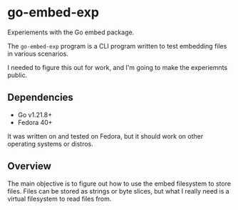 # go-embed-exp

Experiements with the Go embed package.

The `go-embed-exp` program is a CLI program written to test embedding files in various scenarios.

I needed to figure this out for work, and I'm going to make the experiemnts public.

## Dependencies

  - Go v1.21.8+
  - Fedora 40+

It was written on and tested on Fedora, but it should work on other operating systems or distros.

## Overview

The main objective is to figure out how to use the embed filesystem to store files. Files can be stored as strings or byte slices, but what I really need is a virtual filesystem to read files from.
